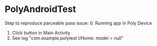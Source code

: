 # PolyAndroidTest
Step to reproduce parceable pass issue:
0. Running app in Poly Device
1. Click button in Main Activity
2. See log "com.example.polytest I/Home: model = null"
